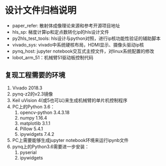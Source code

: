 ﻿# 设计文件归档说明

* paper_refer: 散射体成像理论来源和参考开源项目地址
* hls_sp: 梯度计算ip和定点数转化ip的hls设计文件
* py2hls_test_tools: hls设计与python对照，进行ip核功能性验证的辅助脚本
* vivado_sys: vivado中系统硬核布局，HDMI显示、摄像头驱动ip核
* pynq_host: jupyter notebook交互式主控文件，对linux系统配置的修改
* lobot_arm_51：机械臂51驱动板控制代码

## 复现工程需要的环境
1. Vivado 2018.3<br>
2. pynq-z2的v2.3镜像<br>
3. Keil uVision 4(或5也可以)来生成机械臂的单片机控制程序<br>
4. PC上的Python 3.6：<br>
	1. opencv-python 3.4.3.18<br>
	2. numpy 1.16.4 <br>
	3. matplotlib 3.1.1 <br>
	4. Pillow 5.4.1<br>
	5. ipywidgets 7.4.2<br>
5. PC上需要能够生成jupyter notebook环境来运行ipynb文件<br>
6. pynq上的Python3.6需要进一步安装：<br>
	1. pyserial<br>
	2. ipywidgets<br>
